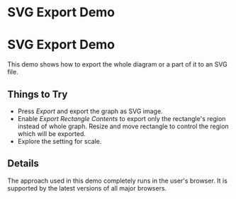 <!--
 //////////////////////////////////////////////////////////////////////////////
 // @license
 // This file is part of yFiles for HTML 2.6.0.4.
 // Use is subject to license terms.
 //
 // Copyright (c) 2000-2024 by yWorks GmbH, Vor dem Kreuzberg 28,
 // 72070 Tuebingen, Germany. All rights reserved.
 //
 //////////////////////////////////////////////////////////////////////////////
-->
# SVG Export Demo

# SVG Export Demo

This demo shows how to export the whole diagram or a part of it to an SVG file.

## Things to Try

- Press _Export_ and export the graph as SVG image.
- Enable _Export Rectangle Contents_ to export only the rectangle's region instead of whole graph. Resize and move rectangle to control the region which will be exported.
- Explore the setting for scale.

## Details

The approach used in this demo completely runs in the user's browser. It is supported by the latest versions of all major browsers.
